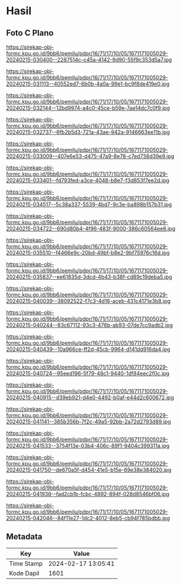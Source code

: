 # Hasil

## Foto C Plano

https://sirekap-obj-formc.kpu.go.id/9bb6/pemilu/pdpr/16/71/17/10/05/1671171005029-20240215-030400--2287514c-c45a-4142-9d90-55f9c353d5a7.jpg

https://sirekap-obj-formc.kpu.go.id/9bb6/pemilu/pdpr/16/71/17/10/05/1671171005029-20240215-031113--40552ed7-6b0b-4a0a-99e1-bc9f8de419e0.jpg

https://sirekap-obj-formc.kpu.go.id/9bb6/pemilu/pdpr/16/71/17/10/05/1671171005029-20240215-032144--12bd9974-a4c0-45ce-b59e-7ae14dc7c0f9.jpg

https://sirekap-obj-formc.kpu.go.id/9bb6/pemilu/pdpr/16/71/17/10/05/1671171005029-20240215-032737--6fb2b5d3-721a-43ae-942a-9146663ee11b.jpg

https://sirekap-obj-formc.kpu.go.id/9bb6/pemilu/pdpr/16/71/17/10/05/1671171005029-20240215-033009--407e6e53-d475-47a9-8e78-c7ed738d39e9.jpg

https://sirekap-obj-formc.kpu.go.id/9bb6/pemilu/pdpr/16/71/17/10/05/1671171005029-20240215-033401--fd793fed-a3ce-4048-b8e7-f3d853f7ee2d.jpg

https://sirekap-obj-formc.kpu.go.id/9bb6/pemilu/pdpr/16/71/17/10/05/1671171005029-20240215-034517--5c38a337-5539-4bd7-9c3e-ba898b157b31.jpg

https://sirekap-obj-formc.kpu.go.id/9bb6/pemilu/pdpr/16/71/17/10/05/1671171005029-20240215-034722--690d80b4-4f96-483f-9000-386c60564ee6.jpg

https://sirekap-obj-formc.kpu.go.id/9bb6/pemilu/pdpr/16/71/17/10/05/1671171005029-20240215-035510--f4466e9c-20bd-49bf-b8e2-9bf75976c16d.jpg

https://sirekap-obj-formc.kpu.go.id/9bb6/pemilu/pdpr/16/71/17/10/05/1671171005029-20240215-035837--ee61835d-3dcd-4b43-b38f-cd89c19deba5.jpg

https://sirekap-obj-formc.kpu.go.id/9bb6/pemilu/pdpr/16/71/17/10/05/1671171005029-20240215-040039--38092522-f7c3-4d16-aceb-431c4171e3b8.jpg

https://sirekap-obj-formc.kpu.go.id/9bb6/pemilu/pdpr/16/71/17/10/05/1671171005029-20240215-040244--83c67112-93c3-476b-ab93-07de7cc9adb2.jpg

https://sirekap-obj-formc.kpu.go.id/9bb6/pemilu/pdpr/16/71/17/10/05/1671171005029-20240215-040439--10a966ce-ff2d-45cb-9964-d141dd916da4.jpg

https://sirekap-obj-formc.kpu.go.id/9bb6/pemilu/pdpr/16/71/17/10/05/1671171005029-20240215-040724--95eed196-5f79-48c1-9440-1df84eec2f0c.jpg

https://sirekap-obj-formc.kpu.go.id/9bb6/pemilu/pdpr/16/71/17/10/05/1671171005029-20240215-040915--d39eb921-d4e0-4492-b0af-e44d2c600672.jpg

https://sirekap-obj-formc.kpu.go.id/9bb6/pemilu/pdpr/16/71/17/10/05/1671171005029-20240215-041141--385b356b-7f2c-49a5-92bb-2a72d2793d89.jpg

https://sirekap-obj-formc.kpu.go.id/9bb6/pemilu/pdpr/16/71/17/10/05/1671171005029-20240215-041533--3754f13e-03b4-406c-89f1-9404c399311a.jpg

https://sirekap-obj-formc.kpu.go.id/9bb6/pemilu/pdpr/16/71/17/10/05/1671171005029-20240215-041750--de670a5f-d454-41e5-b15e-69e38e384020.jpg

https://sirekap-obj-formc.kpu.go.id/9bb6/pemilu/pdpr/16/71/17/10/05/1671171005029-20240215-041938--fad2cb1b-fcbc-4892-894f-028d8546bf06.jpg

https://sirekap-obj-formc.kpu.go.id/9bb6/pemilu/pdpr/16/71/17/10/05/1671171005029-20240215-042046--84f11e27-1dc2-4012-8eb5-cb94f785bdbb.jpg


## Metadata

| Key        | Value               |
| ---------- | ------------------- |
| Time Stamp | 2024-02-17 13:05:41 |
| Kode Dapil | 1601                |



